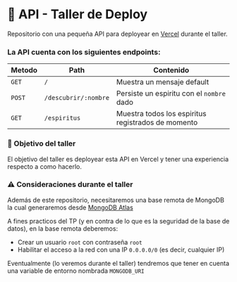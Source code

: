 # 📲 API - Taller de Deploy
Repositorio con una pequeña API para deployear en [Vercel](https://vercel.com) durante el taller.

### La API cuenta con los siguientes endpoints:

| Metodo | Path                     | Contenido                                              |
|--------|--------------------------|--------------------------------------------------------|
| `GET`  | `/`                      | Muestra un mensaje default                             |
| `POST` | `/descubrir/:nombre`     | Persiste un espiritu con el `nombre` dado              |
| `GET`  | `/espiritus`             | Muestra todos los espiritus registrados de momento     |

### 🛜 Objetivo del taller

El objetivo del taller es deployear esta API en Vercel y tener una experiencia respecto a como hacerlo. 

### ⚠️ Consideraciones durante el taller

Además de este repositorio, necesitaremos una base remota de MongoDB la cual generaremos desde [MongoDB Atlas](https://www.mongodb.com/products/platform/atlas-database)

A fines practicos del TP (y en contra de lo que es la seguridad de la base de datos), en la base remota deberemos:

- Crear un usuario `root` con contraseña `root`
- Habilitar el acceso a la red con una IP `0.0.0.0/0` (es decir, cualquier IP)

Eventualmente (lo veremos durante el taller) tendremos que tener en cuenta una variable de entorno nombrada `MONGODB_URI`
